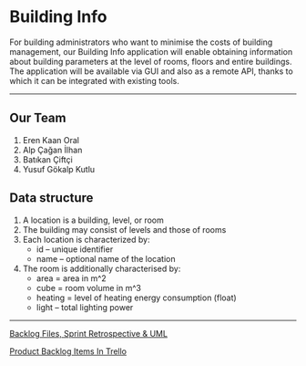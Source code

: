 # Building Info

For building administrators who want to minimise the costs of building management, our Building Info application will enable obtaining information about building parameters at the level of rooms, floors and entire buildings. The application will be available via GUI and also as a remote API, thanks to which it can be integrated with existing tools. 

---
## Our Team
1. Eren Kaan Oral
2. Alp Çağan İlhan
3. Batıkan Çiftçi
4. Yusuf Gökalp Kutlu

## Data structure
1. A location is a building, level, or room
2. The building may consist of levels and those of rooms
3. Each location is characterized by:
    - id – unique identifier
   - name – optional name of the location
4. The room is additionally characterised by:
   - area = area in m^2
   - cube = room volume in m^3
   - heating = level of heating energy consumption (float)
   - light – total lighting power

---

[Backlog Files, Sprint Retrospective & UML](https://drive.google.com/drive/folders/1ZI4xzdudjA5nNG_28klPH0CcXFOixwlg?usp=drive_link)


[Product Backlog Items In Trello](https://trello.com/b/Sv6NWNUa/building-info)
